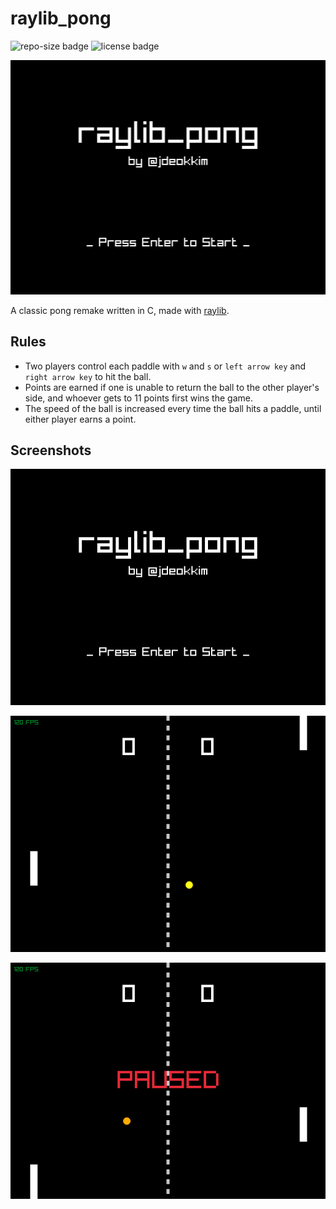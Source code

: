 # raylib_pong
![repo-size badge](https://img.shields.io/github/repo-size/jdeokkim/raylib_pong)
![license badge](https://img.shields.io/github/license/jdeokkim/raylib_pong)

![raylib_pong](./_raylib_pong.gif)

A classic pong remake written in C, made with [raylib](https://github.com/raysan5/raylib).

## Rules
- Two players control each paddle with `w` and `s` or `left arrow key` and `right arrow key` to hit the ball.
- Points are earned if one is unable to return the ball to the other player's side, and whoever gets to 11 points first wins the game.
- The speed of the ball is increased every time the ball hits a paddle, until either player earns a point.

## Screenshots

![rp_gameplay_01](screenshots/rp_gameplay_01.png)

![rp_gameplay_02](screenshots/rp_gameplay_02.png)

![rp_gameplay_03](screenshots/rp_gameplay_03.png)
